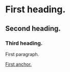 <!DOCTYPE html>
<html>
<body>
<h1>First heading.</h1>
<h2>Second heading.</h2>
<h3>Third heading.</h3>
<p>First paragraph.</p>
<a href="GitHub">First anchor.</a>
<script src="js.js"></script>
</body>
</html>
